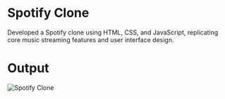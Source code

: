 # Spotify Clone
 Developed a Spotify clone using HTML, CSS, and JavaScript, replicating core music streaming features and user interface design.
 


# Output

![Spotify Clone](https://github.com/user-attachments/assets/703ab406-c928-43eb-8260-27827765272d)
